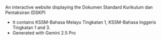 An interactive website displaying the Dokumen Standard Kurikulum dan Pentaksiran (DSKP)
+ It contains KSSM-Bahasa Melayu Tingkatan 1, KSSM-Bahasa Inggeris Tingkatan 1 and 3.
+ Generated with Gemini 2.5 Pro
